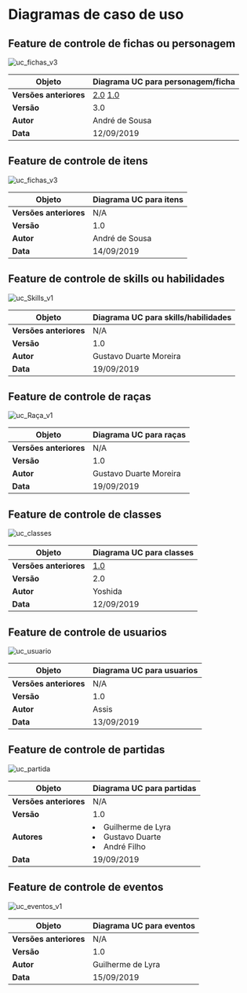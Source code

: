 # Diagramas de caso de uso

## Feature de controle de fichas ou personagem

![uc_fichas_v3](../img/casos-de-uso/uc_fichas_v3.png)

| **Objeto** | **Diagrama UC para personagem/ficha** |
|--|--|
| **Versões anteriores** | [2.0](../img/casos-de-uso/uc_fichas_v2.png) [1.0](../img/casos-de-uso/uc_fichas_v1.png) |
|**Versão**| 3.0 |
| **Autor** | André de Sousa |
| **Data** | 12/09/2019 |


## Feature de controle de itens

![uc_fichas_v3](../img/casos-de-uso/uc_itens_v1.png)

| **Objeto** | **Diagrama UC para itens** |
|--|--|
| **Versões anteriores** | N/A |
|**Versão**| 1.0 |
| **Autor** | André de Sousa |
| **Data** | 14/09/2019 |


## Feature de controle de skills ou habilidades

![uc_Skills_v1](../img/casos-de-uso/uc_skills_v1.png)

| **Objeto** | **Diagrama UC para skills/habilidades** |
|--|--|
| **Versões anteriores** | N/A |
|**Versão**| 1.0 |
| **Autor** | Gustavo Duarte Moreira |
| **Data** | 19/09/2019 |


## Feature de controle de raças

![uc_Raça_v1](../img/casos-de-uso/uc_raca_v1.png)

| **Objeto** | **Diagrama UC para raças** |
|--|--|
| **Versões anteriores** | N/A |
|**Versão**| 1.0 |
| **Autor** | Gustavo Duarte Moreira |
| **Data** | 19/09/2019 |


## Feature de controle de classes

![uc_classes](../img/casos-de-uso/uc_classes_v2.png)

| **Objeto** | **Diagrama UC para classes** |
|--|--|
| **Versões anteriores** | [1.0](uc_classes_v2.png) |
|**Versão**| 2.0 |
| **Autor** | Yoshida |
| **Data** | 12/09/2019 |


## Feature de controle de usuarios

![uc_usuario](../img/casos-de-uso/uc_usuario_v1.png)

| **Objeto** | **Diagrama UC para usuarios** |
|--|--|
| **Versões anteriores** | N/A |
|**Versão**| 1.0 |
| **Autor** | Assis |
| **Data** | 13/09/2019 |



## Feature de controle de partidas

![uc_partida](../img/casos-de-uso/uc_partida_v1.png)

| **Objeto** | **Diagrama UC para partidas** |
|--|--|
| **Versões anteriores** | N/A |
|**Versão**| 1.0 |
| **Autores** | <li>Guilherme de Lyra</li><li>Gustavo Duarte</li><li>André Filho</li> |
| **Data** | 19/09/2019 |


## Feature de controle de eventos

![uc_eventos_v1](../img/casos-de-uso/uc_eventos_v1.png)

| **Objeto** | **Diagrama UC para eventos** |
|--|--|
| **Versões anteriores** | N/A |
|**Versão**| 1.0 |
| **Autor** | Guilherme de Lyra |
| **Data** | 15/09/2019 |

